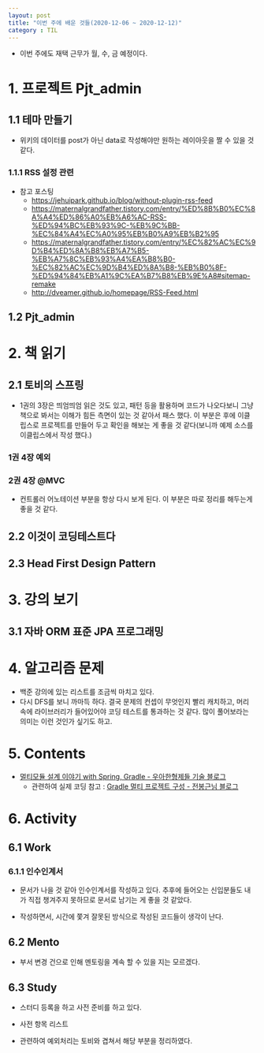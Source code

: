 ```yaml
---
layout: post
title: "이번 주에 배운 것들(2020-12-06 ~ 2020-12-12)"
category : TIL
---
```


- 이번 주에도 재택 근무가 월, 수, 금 예정이다.



# 1. 프로젝트 Pjt_admin

## 1.1 테마 만들기

- 위키의 데이터를 post가 아닌 data로 작성해야만 원하는 레이아웃을 짤 수 있을 것 같다.

### 1.1.1 RSS 설정 관련

- 참고 포스팅
  - https://jehuipark.github.io/blog/without-plugin-rss-feed
  - https://maternalgrandfather.tistory.com/entry/%ED%8B%B0%EC%8A%A4%ED%86%A0%EB%A6%AC-RSS-%ED%94%BC%EB%93%9C-%EB%9C%BB-%EC%84%A4%EC%A0%95%EB%B0%A9%EB%B2%95
  - https://maternalgrandfather.tistory.com/entry/%EC%82%AC%EC%9D%B4%ED%8A%B8%EB%A7%B5-%EB%A7%8C%EB%93%A4%EA%B8%B0-%EC%82%AC%EC%9D%B4%ED%8A%B8-%EB%B0%8F-%ED%94%84%EB%A1%9C%EA%B7%B8%EB%9E%A8#sitemap-remake
  - http://dveamer.github.io/homepage/RSS-Feed.html



## 1.2 Pjt_admin




# 2. 책 읽기

## 2.1 토비의 스프링

- 1권의 3장은 띄엄띄엄 읽은 것도 있고, 패턴 등을 활용하며 코드가 나오다보니 그냥 책으로 봐서는 이해가 힘든 측면이 있는 것 같아서 패스 했다. 이 부분은 후에 이클립스로 프로젝트를 만들어 두고 확인을 해보는 게 좋을 것 같다(보니까 예제 소스를 이클립스에서 작성 했다.)

### 1권 4장 예외

### 2권 4장 @MVC

- 컨트롤러 어노테이션 부분을 항상 다시 보게 된다. 이 부분은 따로 정리를 해두는게 좋을 것 같다.

  

## 2.2 이것이 코딩테스트다

## 2.3 Head First Design Pattern





# 3. 강의 보기

## 3.1 자바 ORM 표준 JPA 프로그래밍



# 4. 알고리즘 문제

- 백준 강의에 있는 리스트를 조금씩 마치고 있다.
- 다시 DFS를 보니 까마득 하다. 결국 문제의 컨셉이 무엇인지 빨리 캐치하고, 머리 속에 라이브러리가 들어있어야 코딩 테스트를 통과하는 것 같다. 많이 풀어보라는 의미는 이런 것인가 싶기도 하고.



# 5. Contents

- [멀티모듈 설계 이야기 with Spring, Gradle - 우아한형제들 기술 블로그](https://woowabros.github.io/study/2019/07/01/multi-module.html)
  - 관련하여 실제 코딩 참고 : [Gradle 멀티 프로젝트 구성 - 전봉근님 블로그](https://bkjeon1614.tistory.com/38)



# 6. Activity

## 6.1 Work

### 6.1.1 인수인계서

- 문서가 나을 것 같아 인수인계서를 작성하고 있다. 추후에 들어오는 신입분들도 내가 직접 챙겨주지 못하므로 문서로 남기는 게 좋을 것 같았다.

- 작성하면서, 시간에 쫓겨 잘못된 방식으로 작성된 코드들이 생각이 난다.

## 6.2 Mento

- 부서 변경 건으로 인해 멘토링을 계속 할 수 있을 지는 모르겠다.

## 6.3 Study

- 스터디 등록을 하고 사전 준비를 하고 있다.

- 사전 항목 리스트
- 관련하여 예외처리는 토비와 겹쳐서 해당 부분을 정리하였다.